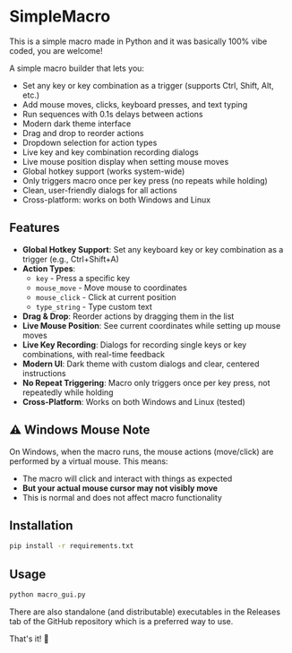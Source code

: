 # SimpleMacro
This is a simple macro made in Python and it was basically 100% vibe coded, you are welcome!

A simple macro builder that lets you:
- Set any key or key combination as a trigger (supports Ctrl, Shift, Alt, etc.)
- Add mouse moves, clicks, keyboard presses, and text typing
- Run sequences with 0.1s delays between actions
- Modern dark theme interface
- Drag and drop to reorder actions
- Dropdown selection for action types
- Live key and key combination recording dialogs
- Live mouse position display when setting mouse moves
- Global hotkey support (works system-wide)
- Only triggers macro once per key press (no repeats while holding)
- Clean, user-friendly dialogs for all actions
- Cross-platform: works on both Windows and Linux

## Features
- **Global Hotkey Support**: Set any keyboard key or key combination as a trigger (e.g., Ctrl+Shift+A)
- **Action Types**: 
  - `key` - Press a specific key
  - `mouse_move` - Move mouse to coordinates  
  - `mouse_click` - Click at current position
  - `type_string` - Type custom text
- **Drag & Drop**: Reorder actions by dragging them in the list
- **Live Mouse Position**: See current coordinates while setting up mouse moves
- **Live Key Recording**: Dialogs for recording single keys or key combinations, with real-time feedback
- **Modern UI**: Dark theme with custom dialogs and clear, centered instructions
- **No Repeat Triggering**: Macro only triggers once per key press, not repeatedly while holding
- **Cross-Platform**: Works on both Windows and Linux (tested)

## ⚠️ Windows Mouse Note
On Windows, when the macro runs, the mouse actions (move/click) are performed by a virtual mouse. This means:
- The macro will click and interact with things as expected
- **But your actual mouse cursor may not visibly move**
- This is normal and does not affect macro functionality

## Installation
```bash
pip install -r requirements.txt
```

## Usage
```bash
python macro_gui.py
```

There are also standalone (and distributable) executables in the Releases tab of the GitHub repository which is a preferred way to use.

That's it! 🎯